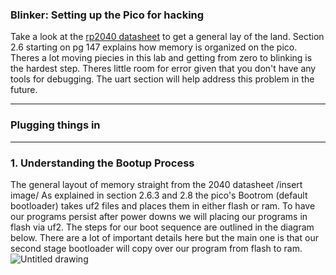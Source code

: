 ### Blinker: Setting up the Pico for hacking

Take a look at the [rp2040 datasheet](https://github.com/ESaracay/240lx_pico/blob/main/docs/rp2040-datasheet.pdf) to get a general lay of the land. Section 2.6 starting on pg 147 explains how memory is organized on the pico. Theres a lot moving piecies in this lab and getting from zero to blinking is the hardest step. Theres little room for error given that you don't have any tools for debugging. The uart section will help address this problem in the future.

***

### Plugging things in 

***

### 1. Understanding the Bootup Process
The general layout of memory straight from the 2040 datasheet
/insert image/
As explained in section 2.6.3 and 2.8 the pico's Bootrom (default bootloader) takes uf2 files and places them in either flash or ram. To have our programs persist after power downs we will placing our programs in flash via uf2. The steps for our boot sequence are outlined in the diagram below. There are a lot of important details here but the main one is that our second stage bootloader will copy over our program from flash to ram.   
![Untitled drawing](https://user-images.githubusercontent.com/33457643/171758366-2f94be35-190a-4621-b1f5-dff992fb90ba.jpg)
